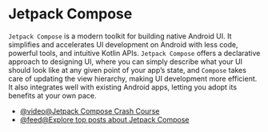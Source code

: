 # Jetpack Compose

`Jetpack Compose` is a modern toolkit for building native Android UI. It simplifies and accelerates UI development on Android with less code, powerful tools, and intuitive Kotlin APIs. `Jetpack Compose` offers a declarative approach to designing UI, where you can simply describe what your UI should look like at any given point of your app’s state, and `Compose` takes care of updating the view hierarchy, making UI development more efficient. It also integrates well with existing Android apps, letting you adopt its benefits at your own pace.

- [@video@Jetpack Compose Crash Course](https://www.youtube.com/watch?v=6_wK_Ud8--0)
- [@feed@Explore top posts about Jetpack Compose](https://app.daily.dev/tags/jetpack-compose?ref=roadmapsh)
